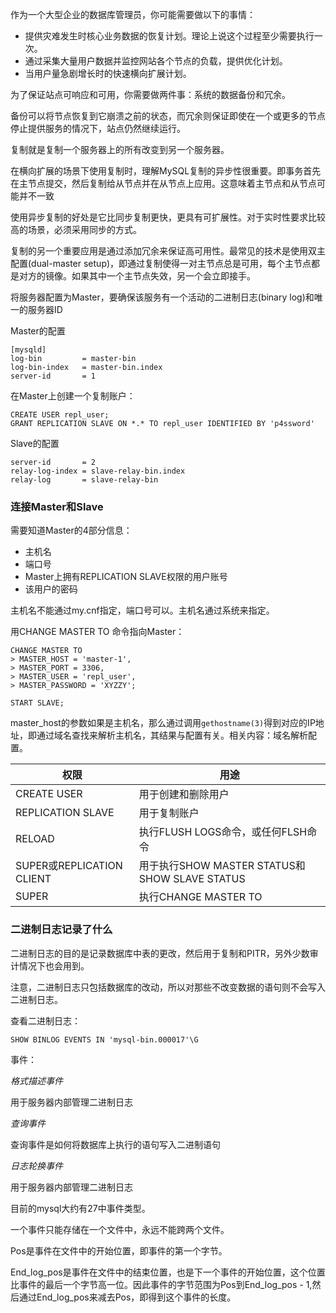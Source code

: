 作为一个大型企业的数据库管理员，你可能需要做以下的事情：

- 提供灾难发生时核心业务数据的恢复计划。理论上说这个过程至少需要执行一次。
- 通过采集大量用户数据并监控网站各个节点的负载，提供优化计划。
- 当用户量急剧增长时的快速横向扩展计划。

为了保证站点可响应和可用，你需要做两件事：系统的数据备份和冗余。

备份可以将节点恢复到它崩溃之前的状态，而冗余则保证即使在一个或更多的节点停止提供服务的情况下，站点仍然继续运行。

复制就是复制一个服务器上的所有改变到另一个服务器。

在横向扩展的场景下使用复制时，理解MySQL复制的异步性很重要。即事务首先在主节点提交，然后复制给从节点并在从节点上应用。这意味着主节点和从节点可能并不一致

使用异步复制的好处是它比同步复制更快，更具有可扩展性。对于实时性要求比较高的场景，必须采用同步的方式。

复制的另一个重要应用是通过添加冗余来保证高可用性。最常见的技术是使用双主配置(dual-master setup)，即通过复制使得一对主节点总是可用，每个主节点都是对方的镜像。如果其中一个主节点失效，另一个会立即接手。

将服务器配置为Master，要确保该服务有一个活动的二进制日志(binary log)和唯一的服务器ID

Master的配置
```
[mysqld]
log-bin			= master-bin
log-bin-index	= master-bin.index
server-id		= 1
```

在Master上创建一个复制账户：
```
CREATE USER repl_user;
GRANT REPLICATION SLAVE ON *.* TO repl_user IDENTIFIED BY 'p4ssword'
```

Slave的配置
```
server-id		= 2
relay-log-index	= slave-relay-bin.index
relay-log		= slave-relay-bin
```

### 连接Master和Slave

需要知道Master的4部分信息：

- 主机名
- 端口号
- Master上拥有REPLICATION SLAVE权限的用户账号
- 该用户的密码

主机名不能通过my.cnf指定，端口号可以。主机名通过系统来指定。

用CHANGE MASTER TO 命令指向Master：
```
CHANGE MASTER TO
> MASTER_HOST = 'master-1',
> MASTER_PORT = 3306,
> MASTER_USER = 'repl_user',
> MASTER_PASSWORD = 'XYZZY';

START SLAVE;
```

master_host的参数如果是主机名，那么通过调用`gethostname(3)`得到对应的IP地址，即通过域名查找来解析主机名，其结果与配置有关。相关内容：域名解析配置。

|权限|用途|
|---|---|
|CREATE USER|用于创建和删除用户|
|REPLICATION SLAVE|用于复制账户|
|RELOAD|执行FLUSH LOGS命令，或任何FLSH命令|
|SUPER或REPLICATION CLIENT|用于执行SHOW MASTER STATUS和SHOW SLAVE STATUS|
|SUPER|执行CHANGE MASTER TO|

### 二进制日志记录了什么

二进制日志的目的是记录数据库中表的更改，然后用于复制和PITR，另外少数审计情况下也会用到。

注意，二进制日志只包括数据库的改动，所以对那些不改变数据的语句则不会写入二进制日志。

查看二进制日志：
```
SHOW BINLOG EVENTS IN 'mysql-bin.000017'\G
```

事件：

*格式描述事件*

用于服务器内部管理二进制日志

*查询事件*

查询事件是如何将数据库上执行的语句写入二进制语句

*日志轮换事件*

用于服务器内部管理二进制日志

目前的mysql大约有27中事件类型。

一个事件只能存储在一个文件中，永远不能跨两个文件。

Pos是事件在文件中的开始位置，即事件的第一个字节。

End_log_pos是事件在文件中的结束位置，也是下一个事件的开始位置，这个位置比事件的最后一个字节高一位。因此事件的字节范围为Pos到End_log_pos - 1,然后通过End_log_pos来减去Pos，即得到这个事件的长度。
